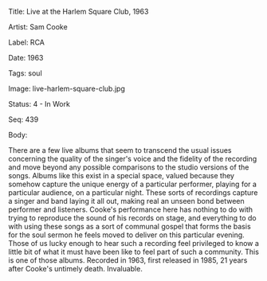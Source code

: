 Title:  Live at the Harlem Square Club, 1963

Artist: Sam Cooke

Label:  RCA

Date:   1963

Tags:   soul

Image:  live-harlem-square-club.jpg

Status: 4 - In Work

Seq:    439

Body: 

There are a few live albums that seem to transcend the usual issues concerning the quality of the singer's voice and the fidelity of the recording and move beyond any possible comparisons to the studio versions of the songs. Albums like this exist in a special space, valued because they somehow capture the unique energy of a particular performer, playing for a particular audience, on a particular night. These sorts of recordings capture a singer and band laying it all out, making real an unseen bond between performer and listeners. Cooke's performance here has nothing to do with trying to reproduce the sound of his records on stage, and everything to do with using these songs as a sort of communal gospel that forms the basis for the soul sermon he feels moved to deliver on this particular evening. Those of us lucky enough to hear such a recording feel privileged to know a little bit of what it must have been like to feel part of such a community. This is one of those albums. Recorded in 1963, first released in 1985, 21 years after Cooke's untimely death. Invaluable. 
